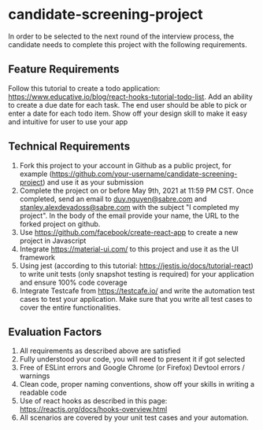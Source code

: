 # candidate-screening-project

In order to be selected to the next round of the interview process, the candidate needs to complete 
this project with the following requirements. 

## Feature Requirements
Follow this tutorial to create a todo application: https://www.educative.io/blog/react-hooks-tutorial-todo-list.
Add an ability to create a due date for each task. The end user should be able to pick or enter
a date for each todo item. Show off your design skill to make it easy and intuitive for user to use your app

## Technical Requirements
1. Fork this project to your account in Github as a public project,
   for example (https://github.com/your-username/candidate-screening-project)
   and use it as your submission
1. Complete the project on or before May 9th, 2021 at 11:59 PM CST. Once completed, 
   send an email to [duy.nguyen@sabre.com](duy.nguyen@sabre.com) and [stanley.alexdevadoss@sabre.com](stanley.alexdevadoss@sabre.com)
   with the subject "I completed my project". In the body of the email provide your name, the URL to the forked project 
   on github. 
1. Use https://github.com/facebook/create-react-app to create a new project in Javascript
1. Integrate https://material-ui.com/ to this project and use it as the UI framework
1. Using jest (according to this tutorial: https://jestjs.io/docs/tutorial-react) to write unit tests (only snapshot 
   testing is required) for your application and ensure 100% code coverage
1. Integrate Testcafe from https://testcafe.io/ and write the automation test cases to test 
your application. Make sure that you write all test cases to cover the entire functionalities.

## Evaluation Factors
1. All requirements as described above are satisfied
1. Fully understood your code, you will need to present it if got selected
1. Free of ESLint errors and Google Chrome (or Firefox) Devtool errors / warnings
1. Clean code, proper naming conventions, show off your skills in writing a readable code
1. Use of react hooks as described in this page: https://reactjs.org/docs/hooks-overview.html
1. All scenarios are covered by your unit test cases and your automation.

